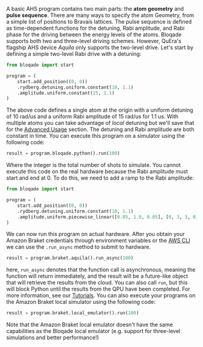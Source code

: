 
A basic AHS program contains two main parts: the __atom geometry__ and  __pulse sequence__. There are many ways to specify the atom Geometry, from a simple list of positions to Bravais lattices. The pulse sequence is defined as time-dependent functions for the detuning, Rabi amplitude, and Rabi phase for the driving between the energy levels of the atoms. Bloqade supports both two and three-level driving schemes. However, QuEra's flagship AHS device _Aquila_ only supports the two-level drive. Let's start by defining a simple two-level Rabi drive with a detuning:

```python
from bloqade import start

program = (
    start.add_position((0, 0))
    .rydberg.detuning.uniform.constant(10, 1.1)
    .amplitude.uniform.constant(15, 1.1)
)
```

The above code defines a single atom at the origin with a uniform detuning of 10 rad/us and a uniform Rabi amplitude of 15 rad/us for 1.1 us. With multiple atoms you can take advantage of _local_ detuning but we'll save that for the [Advanced Usage](advanced_usage.md) section.  The detuning and Rabi amplitude are both constant in time. You can execute this program on a simulator using the following code:

```python
result = program.bloqade.python().run(100)
```

Where the integer is the total number of shots to simulate. You cannot execute this code on the real hardware because the Rabi amplitude must start and end at 0. To do this, we need to add a ramp to the Rabi amplitude:

```python
from bloqade import start

program = (
    start.add_position((0, 0))
    .rydberg.detuning.uniform.constant(10, 1.1)
    .amplitude.uniform.piecewise_linear([0.05, 1.0, 0.05], [0, 3, 3, 0])
)
```

We can now run this program on actual hardware. After you obtain your Amazon Braket credentials through environment variables or the [AWS CLI](https://aws.amazon.com/cli/) we can use the `.run_async` method to submit to hardware.

```python
result = program.braket.aquila().run_async(100)
```

here, `run_async` denotes that the function call is asynchronous, meaning the function will return immediately, and the result will be a future-like object that will retrieve the results from the cloud. You can also call `run`, but this will block Python until the results from the QPU have been completed. For more information, see our [Tutorials](https://queracomputing.github.io/bloqade-python-examples/latest/). You can also execute your programs on the Amazon Braket local simulator using the following code:

```python
result = program.braket.local_emulator().run(100)
```

Note that the Amazon Braket local emulator doesn't have the same capabilities as the Bloqade local emulator (e.g. support for three-level simulations and better performance!)
